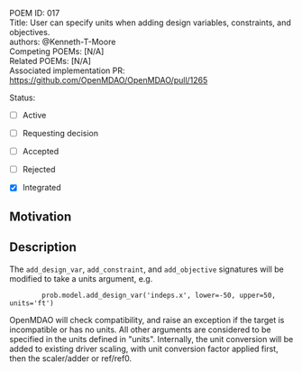 POEM ID: 017    
Title: User can specify units when adding design variables, constraints, and objectives.  
authors: @Kenneth-T-Moore         
Competing POEMs: [N/A]   
Related POEMs: [N/A]  
Associated implementation PR: https://github.com/OpenMDAO/OpenMDAO/pull/1265  

Status:

- [ ] Active
- [ ] Requesting decision
- [ ] Accepted
- [ ] Rejected
- [x] Integrated


Motivation
----------


Description
-----------

The `add_design_var`, `add_constraint`, and `add_objective` signatures will be modified to take a units
argument, e.g.

```
        prob.model.add_design_var('indeps.x', lower=-50, upper=50, units='ft')
```

OpenMDAO will check compatibility, and raise an exception if the target is incompatible or has no units.  All
other arguments are considered to be specified in the units defined in "units".  Internally, the unit
conversion will be added to existing driver scaling, with unit conversion factor applied first, then the
scaler/adder or ref/ref0.



